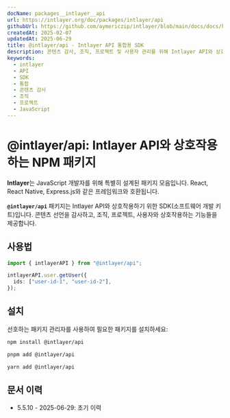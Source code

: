 ```yaml
---
docName: packages__intlayer__api
url: https://intlayer.org/doc/packages/intlayer/api
githubUrl: https://github.com/aymericzip/intlayer/blob/main/docs/docs/ko/packages/@intlayer/api/index.md
createdAt: 2025-02-07
updatedAt: 2025-06-29
title: @intlayer/api - Intlayer API 통합용 SDK
description: 콘텐츠 감사, 조직, 프로젝트 및 사용자 관리를 위해 Intlayer API와 상호작용하는 소프트웨어 개발 키트(SDK)를 제공하는 NPM 패키지입니다.
keywords:
  - intlayer
  - API
  - SDK
  - 통합
  - 콘텐츠 감사
  - 조직
  - 프로젝트
  - JavaScript
---
```


# @intlayer/api: Intlayer API와 상호작용하는 NPM 패키지

**Intlayer**는 JavaScript 개발자를 위해 특별히 설계된 패키지 모음입니다. React, React Native, Express.js와 같은 프레임워크와 호환됩니다.

**`@intlayer/api`** 패키지는 Intlayer API와 상호작용하기 위한 SDK(소프트웨어 개발 키트)입니다. 콘텐츠 선언을 감사하고, 조직, 프로젝트, 사용자와 상호작용하는 기능들을 제공합니다.

## 사용법

```ts
import { intlayerAPI } from "@intlayer/api";

intlayerAPI.user.getUser({
  ids: ["user-id-1", "user-id-2"],
});
```

## 설치

선호하는 패키지 관리자를 사용하여 필요한 패키지를 설치하세요:

```bash packageManager="npm"
npm install @intlayer/api
```

```bash packageManager="pnpm"
pnpm add @intlayer/api
```

```bash packageManager="yarn"
yarn add @intlayer/api
```

## 문서 이력

- 5.5.10 - 2025-06-29: 초기 이력
